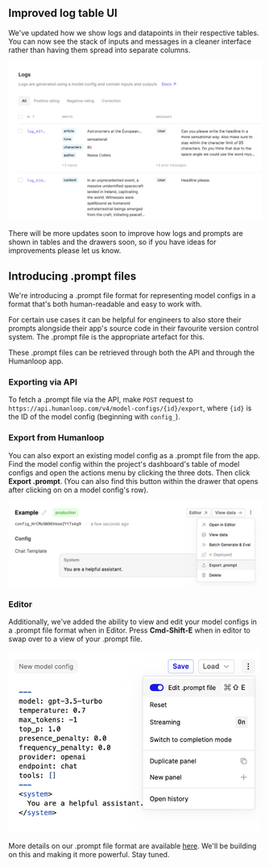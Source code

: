 ## Improved log table UI

We've updated how we show logs and datapoints in their respective tables. You can now see the stack of inputs and messages in a cleaner interface rather than having them spread into separate columns. 

<img src="../../../assets/images/c48db6f-Screenshot_2023-12-01_at_10.57.07.png" alt="Part of the updated Log Table. Inputs are now stacked with a more consistent and less-busy UI." />


There will be more updates soon to improve how logs and prompts are shown in tables and the drawers soon, so if you have ideas for improvements please let us know.

## Introducing .prompt files

We're introducing a .prompt file format for representing model configs in a format that's both human-readable and easy to work with.

For certain use cases it can be helpful for engineers to also store their prompts alongside their app's source code in their favourite version control system. The .prompt file is the appropriate artefact for this.

These .prompt files can be retrieved through both the API and through the Humanloop app.

### Exporting via API

To fetch a .prompt file via the API, make `POST` request to `https://api.humanloop.com/v4/model-configs/{id}/export`, where `{id}` is the ID of the model config (beginning with `config_`).

### Export from Humanloop

You can also export an existing model config as a .prompt file from the app. Find the model config within the project's dashboard's table of model configs and open the actions menu by clicking the three dots. Then click **Export .prompt**. (You can also find this button within the drawer that opens after clicking on on a model config's row).

<img src="../../../assets/images/e8cc8f8-image.png" />


### Editor

Additionally, we've added the ability to view and edit your model configs in a .prompt file format when in Editor. Press **Cmd-Shift-E** when in editor to swap over to a view of your .prompt file.

<img src="../../../assets/images/b9b33fa-image.png" />


More details on our .prompt file format are available [here](/docs/prompt-file-format). We'll be building on this and making it more powerful. Stay tuned.